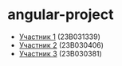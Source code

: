 # angular-project

- [Участник 1](https://github.com/NurkhanKenesov)  (23B031339)
- [Участник 2](https://github.com/btursynbayev)  (23B030406)
- [Участник 3](https://github.com/username3) (23B030381)
